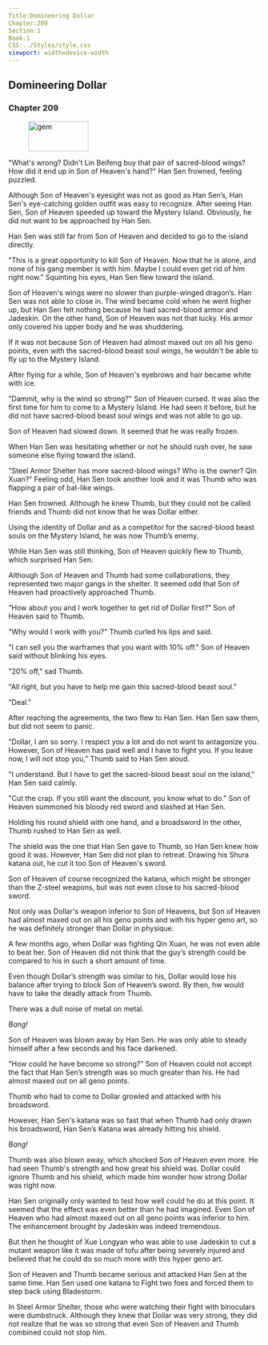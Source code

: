 ```yaml
---
Title:Domineering Dollar 
Chapter:209 
Section:1 
Book:1 
CSS:../Styles/style.css 
viewport: width=device-width
---
```

  
## Domineering Dollar
### Chapter 209
  
<figure>
	<img src="../Images/gem.gif" alt="gem" id="gem" width="120" height="60" />
</figure>
  

  
"What's wrong? Didn't Lin Beifeng buy that pair of sacred-blood wings? How did it end up in Son of Heaven's hand?" Han Sen frowned, feeling puzzled.

Although Son of Heaven's eyesight was not as good as Han Sen’s, Han Sen's eye-catching golden outfit was easy to recognize. After seeing Han Sen, Son of Heaven speeded up toward the Mystery Island. Obviously, he did not want to be approached by Han Sen.

Han Sen was still far from Son of Heaven and decided to go to the island directly.

"This is a great opportunity to kill Son of Heaven. Now that he is alone, and none of his gang member is with him. Maybe I could even get rid of him right now." Squinting his eyes, Han Sen flew toward the island.

Son of Heaven's wings were no slower than purple-winged dragon’s. Han Sen was not able to close in. The wind became cold when he went higher up, but Han Sen felt nothing because he had sacred-blood armor and Jadeskin. On the other hand, Son of Heaven was not that lucky. His armor only covered his upper body and he was shuddering.

If it was not because Son of Heaven had almost maxed out on all his geno points, even with the sacred-blood beast soul wings, he wouldn't be able to fly up to the Mystery Island.

After flying for a while, Son of Heaven's eyebrows and hair became white with ice.

"Dammit, why is the wind so strong?" Son of Heaven cursed. It was also the first time for him to come to a Mystery Island. He had seen it before, but he did not have sacred-blood beast soul wings and was not able to go up.

Son of Heaven had slowed down. It seemed that he was really frozen.

When Han Sen was hesitating whether or not he should rush over, he saw someone else flying toward the island.

"Steel Armor Shelter has more sacred-blood wings? Who is the owner? Qin Xuan?" Feeling odd, Han Sen took another look and it was Thumb who was flapping a pair of bat-like wings.

Han Sen frowned. Although he knew Thumb, but they could not be called friends and Thumb did not know that he was Dollar either.

Using the identity of Dollar and as a competitor for the sacred-blood beast souls on the Mystery Island, he was now Thumb’s enemy.

While Han Sen was still thinking, Son of Heaven quickly flew to Thumb, which surprised Han Sen.

Although Son of Heaven and Thumb had some collaborations, they represented two major gangs in the shelter. It seemed odd that Son of Heaven had proactively approached Thumb.

"How about you and I work together to get rid of Dollar first?" Son of Heaven said to Thumb.

"Why would I work with you?" Thumb curled his lips and said.

"I can sell you the warframes that you want with 10% off." Son of Heaven said without blinking his eyes.

"20% off," sad Thumb.

"All right, but you have to help me gain this sacred-blood beast soul."

"Deal."

After reaching the agreements, the two flew to Han Sen. Han Sen saw them, but did not seem to panic.

"Dollar, I am so sorry. I respect you a lot and do not want to antagonize you. However, Son of Heaven has paid well and I have to fight you. If you leave now, I will not stop you," Thumb said to Han Sen aloud.

"I understand. But I have to get the sacred-blood beast soul on the island," Han Sen said calmly.

"Cut the crap. If you still want the discount, you know what to do." Son of Heaven summoned his bloody red sword and slashed at Han Sen.

Holding his round shield with one hand, and a broadsword in the other, Thumb rushed to Han Sen as well.

The shield was the one that Han Sen gave to Thumb, so Han Sen knew how good it was. However, Han Sen did not plan to retreat. Drawing his Shura katana out, he cut it too Son of Heaven's sword.

Son of Heaven of course recognized the katana, which might be stronger than the Z-steel weapons, but was not even close to his sacred-blood sword.

Not only was Dollar's weapon inferior to Son of Heavens, but Son of Heaven had almost maxed out on all his geno points and with his hyper geno art, so he was definitely stronger than Dollar in physique.

A few months ago, when Dollar was fighting Qin Xuan, he was not even able to beat her. Son of Heaven did not think that the guy’s strength could be compared to his in such a short amount of time.

Even though Dollar’s strength was similar to his, Dollar would lose his balance after trying to block Son of Heaven’s sword. By then, hw would have to take the deadly attack from Thumb.

There was a dull noise of metal on metal.

*Bang!*

Son of Heaven was blown away by Han Sen. He was only able to steady himself after a few seconds and his face darkened.

"How could he have become so strong?" Son of Heaven could not accept the fact that Han Sen’s strength was so much greater than his. He had almost maxed out on all geno points.

Thumb who had to come to Dollar growled and attacked with his broadsword.

However, Han Sen's katana was so fast that when Thumb had only drawn his broadsword, Han Sen’s Katana was already hitting his shield.

*Bang!*

Thumb was also blown away, which shocked Son of Heaven even more. He had seen Thumb's strength and how great his shield was. Dollar could ignore Thumb and his shield, which made him wonder how strong Dollar was right now.

Han Sen originally only wanted to test how well could he do at this point. It seemed that the effect was even better than he had imagined. Even Son of Heaven who had almost maxed out on all geno points was inferior to him. The enhancement brought by Jadeskin was indeed tremendous.

But then he thought of Xue Longyan who was able to use Jadeskin to cut a mutant weapon like it was made of tofu after being severely injured and believed that he could do so much more with this hyper geno art.

Son of Heaven and Thumb became serious and attacked Han Sen at the same time. Han Sen used one katana to Fight two foes and forced them to step back using Bladestorm.

In Steel Armor Shelter, those who were watching their fight with binoculars were dumbstruck. Although they knew that Dollar was very strong, they did not realize that he was so strong that even Son of Heaven and Thumb combined could not stop him.